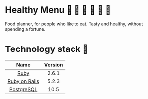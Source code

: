 # Healthy Menu :green_apple: :strawberry: :banana: :tomato: :eggplant: :herb:

Food planner, for people who like to eat. Tasty and healthy, without spending a fortune.

# Technology stack :gem:

Name |  Version |
| :--: | :---: |
| [Ruby](https://www.ruby-lang.org) | 2.6.1 |
| [Ruby on Rails](http://www.rubyonrails.org/) | 5.2.3 |
| [PostgreSQL](https://www.postgresql.org/) | 10.5 |
